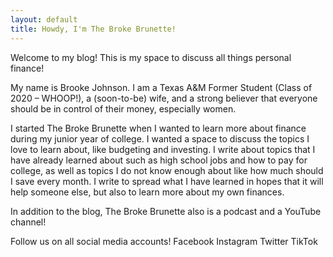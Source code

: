 ```yaml
---
layout: default
title: Howdy, I'm The Broke Brunette!
---
```

<html>
  	<head>
<link rel="stylesheet" href="index.html">
      </head>
  </html>


Welcome to my blog! This is my space to discuss all things personal finance!

My name is Brooke Johnson. I am a Texas A&M Former Student (Class of 2020 – WHOOP!), a (soon-to-be) wife, and a strong believer that everyone should be in control of their money, especially women.

I started The Broke Brunette when I wanted to learn more about finance during my junior year of college. I wanted a space to discuss the topics I love to learn about, like budgeting and investing. I write about topics that I have already learned about such as high school jobs and how to pay for college, as well as topics I do not know enough about like how much should I save every month. I write to spread what I have learned in hopes that it will help someone else, but also to learn more about my own finances.

In addition to the blog, The Broke Brunette also is a podcast and a YouTube channel!

Follow us on all social media accounts!
Facebook
Instagram
Twitter
TikTok
